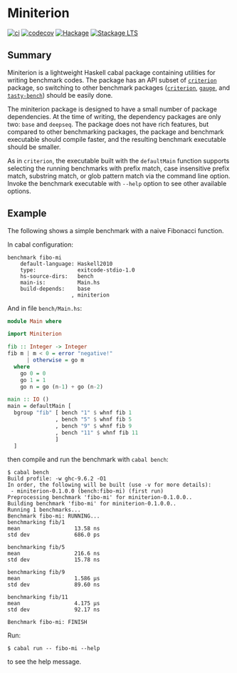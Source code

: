 # Miniterion

[![ci][ci-badge-svg]][ci-badge-link]
[![codecov][codecov-badge-svg]][codecov-badge-link]
[![Hackage][hackage-badge]][hackage-package]
[![Stackage LTS][stackage-lts-badge]][stackage-lts-package]

## Summary

Miniterion is a lightweight Haskell cabal package containing utilities
for writing benchmark codes. The package has an API subset of
[`criterion`](criterion) package, so switching to other benchmark
packages ([`criterion`](criterion), [`gauge`](gauge), and
[`tasty-bench`](tasty-bench)) should be easily done.

The miniterion package is designed to have a small number of package
dependencies. At the time of writing, the dependency packages are only
two: `base` and `deepseq`. The package does not have rich features,
but compared to other benchmarking packages, the package and benchmark
executable should compile faster, and the resulting benchmark
executable should be smaller.

As in `criterion`, the executable built with the `defaultMain`
function supports selecting the running benchmarks with prefix match,
case insensitive prefix match, substring match, or glob pattern match
via the command line option. Invoke the benchmark executable with `--help`
option to see other available options.

## Example

The following shows a simple benchmark with a naive Fibonacci
function.

In cabal configuration:

```
benchmark fibo-mi
    default-language: Haskell2010
    type:             exitcode-stdio-1.0
    hs-source-dirs:   bench
    main-is:          Main.hs
    build-depends:    base
                    , miniterion 
```

And in file `bench/Main.hs`:

```haskell
module Main where

import Miniterion

fib :: Integer -> Integer
fib m | m < 0 = error "negative!"
      | otherwise = go m
  where
    go 0 = 0
    go 1 = 1
    go n = go (n-1) + go (n-2)

main :: IO ()
main = defaultMain [
  bgroup "fib" [ bench "1" $ whnf fib 1
               , bench "5" $ whnf fib 5
               , bench "9" $ whnf fib 9
               , bench "11" $ whnf fib 11
               ]
  ]
```

then compile and run the benchmark with `cabal bench`:

```
$ cabal bench
Build profile: -w ghc-9.6.2 -O1
In order, the following will be built (use -v for more details):
 - miniterion-0.1.0.0 (bench:fibo-mi) (first run)
Preprocessing benchmark 'fibo-mi' for miniterion-0.1.0.0..
Building benchmark 'fibo-mi' for miniterion-0.1.0.0..
Running 1 benchmarks...
Benchmark fibo-mi: RUNNING...
benchmarking fib/1
mean                 13.58 ns
std dev              686.0 ps

benchmarking fib/5
mean                 216.6 ns
std dev              15.78 ns

benchmarking fib/9
mean                 1.586 μs
std dev              89.60 ns

benchmarking fib/11
mean                 4.175 μs
std dev              92.17 ns

Benchmark fibo-mi: FINISH
```

Run:

```
$ cabal run -- fibo-mi --help
```

to see the help message.

<!-- links -->

[ci-badge-svg]: https://github.com/8c6794b6/miniterion/actions/workflows/ci.yml/badge.svg
[ci-badge-link]: https://github.com/8c6794b6/miniterion/actions/workflows/ci.yml

[codecov-badge-svg]: https://codecov.io/github/8c6794b6/miniterion/graph/badge.svg
[codecov-badge-link]: https://codecov.io/github/8c6794b6/miniterion

[hackage-badge]: http://img.shields.io/hackage/v/miniterion.svg
[hackage-package]: http://hackage.haskell.org/package/miniterion

[stackage-lts-badge]: http://stackage.org/package/miniterion/badge/lts
[stackage-lts-package]: http://stackage.org/lts/package/miniterion

[criterion]: http://hackage.haskell.org/package/criterion
[gauge]: http://hackage.haskell.org/package/gauge
[tasty-bench]: http://hackage.haskell.org/package/tasty-bench
